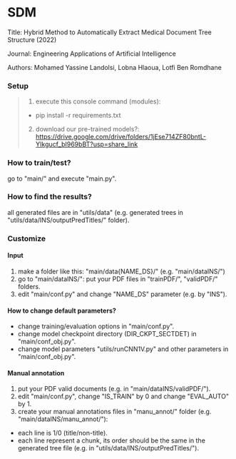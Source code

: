 # SDM
Title: Hybrid Method to Automatically Extract Medical Document Tree Structure (2022)

Journal: Engineering Applications of Artificial Intelligence

Authors: Mohamed Yassine Landolsi, Lobna Hlaoua, Lotfi Ben Romdhane

### Setup ###
> 1. execute this console command (modules):
> - pip install -r requirements.txt
> 2. download our pre-trained models?:
> https://drive.google.com/drive/folders/1jEse714ZF80bntL-YIkgucf_bI969bBT?usp=share_link

### How to train/test? ###
go to "main/" and execute "main.py".

### How to find the results? ###
all generated files are in "utils/data" (e.g. generated trees in "utils/data/INS/outputPredTitles/" folder).

### Customize ###

#### Input ####
1. make a folder like this: "main/data{NAME_DS}/" (e.g. "main/dataINS/")
2. go to "main/dataINS/": put your PDF files in "trainPDF/", "validPDF/" folders.
3. edit "main/conf.py" and change "NAME_DS" parameter (e.g. by "INS").

#### How to change default parameters? ####
- change training/evaluation options in "main/conf.py".
- change model checkpoint directory (DIR_CKPT_SECTDET) in "main/conf_obj.py".
- change model parameters "utils/runCNN1V.py" and other parameters in "main/conf_obj.py".

#### Manual annotation ####
1. put your PDF valid documents (e.g. in "main/dataINS/validPDF/").
2. edit "main/conf.py", change "IS_TRAIN" by 0 and change "EVAL_AUTO" by 1.
3. create your manual annotations files in "manu_annot/" folder (e.g. "main/dataINS/manu_annot/"):
* each line is 1/0 (title/non-title).
* each line represent a chunk, its order should be the same in the generated tree file (e.g. in "utils/data/INS/outputPredTitles/").
